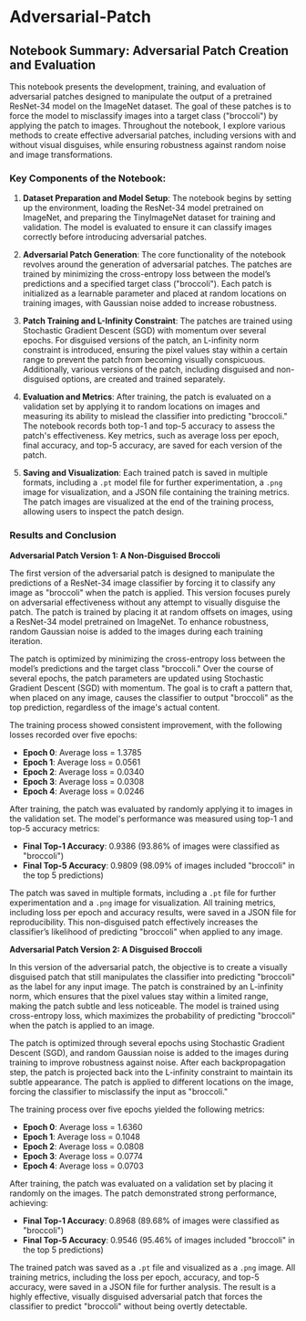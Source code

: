# Adversarial-Patch

## Notebook Summary: Adversarial Patch Creation and Evaluation ##

This notebook presents the development, training, and evaluation of adversarial patches designed to manipulate the output of a pretrained ResNet-34 model on the ImageNet dataset. The goal of these patches is to force the model to misclassify images into a target class ("broccoli") by applying the patch to images. Throughout the notebook, I explore various methods to create effective adversarial patches, including versions with and without visual disguises, while ensuring robustness against random noise and image transformations.

### Key Components of the Notebook:

1. **Dataset Preparation and Model Setup**:
   The notebook begins by setting up the environment, loading the ResNet-34 model pretrained on ImageNet, and preparing the TinyImageNet dataset for training and validation. The model is evaluated to ensure it can classify images correctly before introducing adversarial patches.

2. **Adversarial Patch Generation**:
   The core functionality of the notebook revolves around the generation of adversarial patches. The patches are trained by minimizing the cross-entropy loss between the model’s predictions and a specified target class ("broccoli"). Each patch is initialized as a learnable parameter and placed at random locations on training images, with Gaussian noise added to increase robustness.

3. **Patch Training and L-Infinity Constraint**:
   The patches are trained using Stochastic Gradient Descent (SGD) with momentum over several epochs. For disguised versions of the patch, an L-infinity norm constraint is introduced, ensuring the pixel values stay within a certain range to prevent the patch from becoming visually conspicuous. Additionally, various versions of the patch, including disguised and non-disguised options, are created and trained separately.

4. **Evaluation and Metrics**:
   After training, the patch is evaluated on a validation set by applying it to random locations on images and measuring its ability to mislead the classifier into predicting "broccoli." The notebook records both top-1 and top-5 accuracy to assess the patch's effectiveness. Key metrics, such as average loss per epoch, final accuracy, and top-5 accuracy, are saved for each version of the patch.

5. **Saving and Visualization**:
   Each trained patch is saved in multiple formats, including a `.pt` model file for further experimentation, a `.png` image for visualization, and a JSON file containing the training metrics. The patch images are visualized at the end of the training process, allowing users to inspect the patch design.

### Results and Conclusion

**Adversarial Patch Version 1: A Non-Disguised Broccoli**

The first version of the adversarial patch is designed to manipulate the predictions of a ResNet-34 image classifier by forcing it to classify any image as "broccoli" when the patch is applied. This version focuses purely on adversarial effectiveness without any attempt to visually disguise the patch. The patch is trained by placing it at random offsets on images, using a ResNet-34 model pretrained on ImageNet. To enhance robustness, random Gaussian noise is added to the images during each training iteration.

The patch is optimized by minimizing the cross-entropy loss between the model’s predictions and the target class "broccoli." Over the course of several epochs, the patch parameters are updated using Stochastic Gradient Descent (SGD) with momentum. The goal is to craft a pattern that, when placed on any image, causes the classifier to output "broccoli" as the top prediction, regardless of the image's actual content.

The training process showed consistent improvement, with the following losses recorded over five epochs:
- **Epoch 0**: Average loss = 1.3785
- **Epoch 1**: Average loss = 0.0561
- **Epoch 2**: Average loss = 0.0340
- **Epoch 3**: Average loss = 0.0308
- **Epoch 4**: Average loss = 0.0246

After training, the patch was evaluated by randomly applying it to images in the validation set. The model's performance was measured using top-1 and top-5 accuracy metrics:
- **Final Top-1 Accuracy**: 0.9386 (93.86% of images were classified as "broccoli")
- **Final Top-5 Accuracy**: 0.9809 (98.09% of images included "broccoli" in the top 5 predictions)

The patch was saved in multiple formats, including a `.pt` file for further experimentation and a `.png` image for visualization. All training metrics, including loss per epoch and accuracy results, were saved in a JSON file for reproducibility. This non-disguised patch effectively increases the classifier’s likelihood of predicting "broccoli" when applied to any image.

**Adversarial Patch Version 2: A Disguised Broccoli**

In this version of the adversarial patch, the objective is to create a visually disguised patch that still manipulates the classifier into predicting "broccoli" as the label for any input image. The patch is constrained by an L-infinity norm, which ensures that the pixel values stay within a limited range, making the patch subtle and less noticeable. The model is trained using cross-entropy loss, which maximizes the probability of predicting "broccoli" when the patch is applied to an image.

The patch is optimized through several epochs using Stochastic Gradient Descent (SGD), and random Gaussian noise is added to the images during training to improve robustness against noise. After each backpropagation step, the patch is projected back into the L-infinity constraint to maintain its subtle appearance. The patch is applied to different locations on the image, forcing the classifier to misclassify the input as "broccoli."

The training process over five epochs yielded the following metrics:
- **Epoch 0**: Average loss = 1.6360
- **Epoch 1**: Average loss = 0.1048
- **Epoch 2**: Average loss = 0.0808
- **Epoch 3**: Average loss = 0.0774
- **Epoch 4**: Average loss = 0.0703

After training, the patch was evaluated on a validation set by placing it randomly on the images. The patch demonstrated strong performance, achieving:
- **Final Top-1 Accuracy**: 0.8968 (89.68% of images were classified as "broccoli")
- **Final Top-5 Accuracy**: 0.9546 (95.46% of images included "broccoli" in the top 5 predictions)

The trained patch was saved as a `.pt` file and visualized as a `.png` image. All training metrics, including the loss per epoch, accuracy, and top-5 accuracy, were saved in a JSON file for further analysis. The result is a highly effective, visually disguised adversarial patch that forces the classifier to predict "broccoli" without being overtly detectable.
